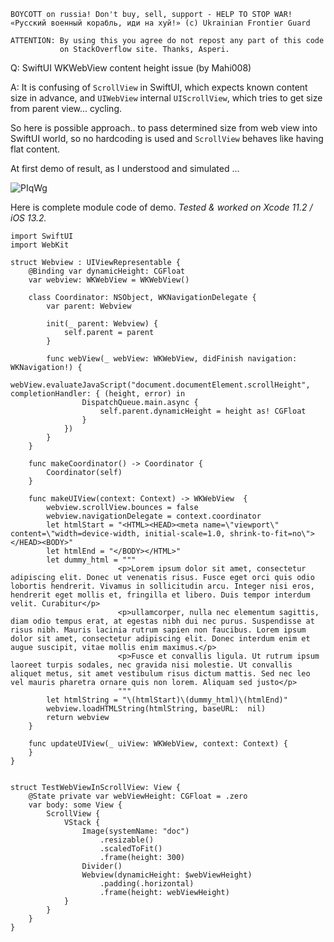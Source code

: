 ```
BOYCOTT on russia! Don't buy, sell, support - HELP TO STOP WAR!
«Русский военный корабль, иди на хуй!» (c) Ukrainian Frontier Guard

ATTENTION: By using this you agree do not repost any part of this code
           on StackOverflow site. Thanks, Asperi.
```

Q: SwiftUI WKWebView content height issue (by Mahi008)

A: It is confusing of `ScrollView` in SwiftUI, which expects known content size in advance, and `UIWebView` internal `UIScrollView`, which tries to get size from parent view... cycling.

So here is possible approach.. to pass determined size from web view into SwiftUI world, so no hardcoding is used and `ScrollView` behaves like having flat content.

At first demo of result, as I understood and simulated ...

![PIqWg](https://user-images.githubusercontent.com/62171579/163428180-887670f8-eeed-421a-9c25-cb5efb23e234.gif)

Here is complete module code of demo. *Tested & worked on Xcode 11.2 / iOS 13.2.*

    import SwiftUI
    import WebKit
    
    struct Webview : UIViewRepresentable {
        @Binding var dynamicHeight: CGFloat
        var webview: WKWebView = WKWebView()
    
        class Coordinator: NSObject, WKNavigationDelegate {
            var parent: Webview
    
            init(_ parent: Webview) {
                self.parent = parent
            }
    
            func webView(_ webView: WKWebView, didFinish navigation: WKNavigation!) {
                webView.evaluateJavaScript("document.documentElement.scrollHeight", completionHandler: { (height, error) in
                    DispatchQueue.main.async {
                        self.parent.dynamicHeight = height as! CGFloat
                    }
                })
            }
        }
    
        func makeCoordinator() -> Coordinator {
            Coordinator(self)
        }
    
        func makeUIView(context: Context) -> WKWebView  {
            webview.scrollView.bounces = false
            webview.navigationDelegate = context.coordinator
            let htmlStart = "<HTML><HEAD><meta name=\"viewport\" content=\"width=device-width, initial-scale=1.0, shrink-to-fit=no\"></HEAD><BODY>"
            let htmlEnd = "</BODY></HTML>"
            let dummy_html = """
                            <p>Lorem ipsum dolor sit amet, consectetur adipiscing elit. Donec ut venenatis risus. Fusce eget orci quis odio lobortis hendrerit. Vivamus in sollicitudin arcu. Integer nisi eros, hendrerit eget mollis et, fringilla et libero. Duis tempor interdum velit. Curabitur</p>
                            <p>ullamcorper, nulla nec elementum sagittis, diam odio tempus erat, at egestas nibh dui nec purus. Suspendisse at risus nibh. Mauris lacinia rutrum sapien non faucibus. Lorem ipsum dolor sit amet, consectetur adipiscing elit. Donec interdum enim et augue suscipit, vitae mollis enim maximus.</p>
                            <p>Fusce et convallis ligula. Ut rutrum ipsum laoreet turpis sodales, nec gravida nisi molestie. Ut convallis aliquet metus, sit amet vestibulum risus dictum mattis. Sed nec leo vel mauris pharetra ornare quis non lorem. Aliquam sed justo</p>
                            """
            let htmlString = "\(htmlStart)\(dummy_html)\(htmlEnd)"
            webview.loadHTMLString(htmlString, baseURL:  nil)
            return webview
        }
    
        func updateUIView(_ uiView: WKWebView, context: Context) {
        }
    }
    
    
    struct TestWebViewInScrollView: View {
        @State private var webViewHeight: CGFloat = .zero
        var body: some View {
            ScrollView {
                VStack {
                    Image(systemName: "doc")
                        .resizable()
                        .scaledToFit()
                        .frame(height: 300)
                    Divider()
                    Webview(dynamicHeight: $webViewHeight)
                        .padding(.horizontal)
                        .frame(height: webViewHeight)
                }
            }
        }
    }
    
   
